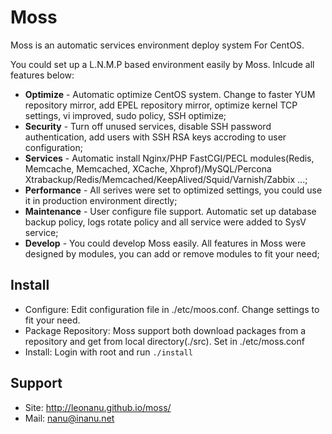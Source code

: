 # Moss

Moss is an automatic services environment deploy system For CentOS.

You could set up a L.N.M.P based environment easily by Moss. Inlcude all features below:

* **Optimize** - Automatic optimize CentOS system. Change to faster YUM repository mirror, add EPEL repository mirror, optimize kernel TCP settings, vi improved, sudo policy, SSH optimize;
* **Security** - Turn off unused services, disable SSH password authentication, add users with SSH RSA keys accroding to user configuration;
* **Services** - Automatic install Nginx/PHP FastCGI/PECL modules(Redis, Memcache, Memcached, XCache, Xhprof)/MySQL/Percona Xtrabackup/Redis/Memcached/KeepAlived/Squid/Varnish/Zabbix ...;
* **Performance** - All serives were set to optimized settings, you could use it in production environment directly;
* **Maintenance** - User configure file support. Automatic set up database backup policy, logs rotate policy and all service were added to SysV service;
* **Develop** - You could develop Moss easily. All features in Moss were designed by modules, you can add or remove modules to fit your need;

## Install
* Configure: Edit configuration file in ./etc/moos.conf. Change settings to fit your need.
* Package Repository: Moss support both download packages from a repository and get from local directory(./src). Set in ./etc/moss.conf
* Install: Login with root and run ```./install ```

## Support
* Site: http://leonanu.github.io/moss/
* Mail: nanu@inanu.net
